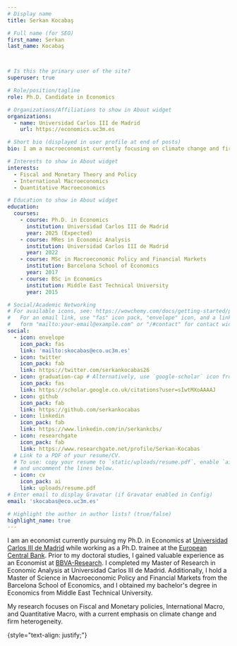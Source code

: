 ```yaml
---
# Display name
title: Serkan Kocabaş

# Full name (for SEO)
first_name: Serkan
last_name: Kocabaş



# Is this the primary user of the site?
superuser: true

# Role/position/tagline
role: Ph.D. Candidate in Economics

# Organizations/Affiliations to show in About widget
organizations:
  - name: Universidad Carlos III de Madrid
    url: https://economics.uc3m.es

# Short bio (displayed in user profile at end of posts)
bio: I am a macroeconomist currently focusing on climate change and firm heterogeneity.

# Interests to show in About widget
interests:
  - Fiscal and Monetary Theory and Policy
  - International Macroeconomics
  - Quantitative Macroeconomics

# Education to show in About widget
education:
  courses:
    - course: Ph.D. in Economics
      institution: Universidad Carlos III de Madrid
      year: 2025 (Expected)
    - course: MRes in Economic Analysis
      institution: Universidad Carlos III de Madrid
      year: 2022
    - course: MSc in Macroeconomic Policy and Financial Markets
      institution: Barcelona School of Economics
      year: 2017
    - course: BSc in Economics
      institution: Middle East Technical University
      year: 2015

# Social/Academic Networking
# For available icons, see: https://wowchemy.com/docs/getting-started/page-builder/#icons
#   For an email link, use "fas" icon pack, "envelope" icon, and a link in the
#   form "mailto:your-email@example.com" or "/#contact" for contact widget.
social:
  - icon: envelope
    icon_pack: fas
    link: 'mailto:skocabas@eco.uc3m.es'
  - icon: twitter
    icon_pack: fab
    link: https://twitter.com/serkankocabas26
  - icon: graduation-cap # Alternatively, use `google-scholar` icon from `ai` icon pack
    icon_pack: fas
    link: https://scholar.google.co.uk/citations?user=sIwtMXoAAAAJ
  - icon: github
    icon_pack: fab
    link: https://github.com/serkankocabas
  - icon: linkedin
    icon_pack: fab
    link: https://www.linkedin.com/in/serkankcbs/
  - icon: researchgate
    icon_pack: fab
    link: https://www.researchgate.net/profile/Serkan-Kocabas
  # Link to a PDF of your resume/CV.
  # To use: copy your resume to `static/uploads/resume.pdf`, enable `ai` icons in `params.yaml`,
  # and uncomment the lines below.
  - icon: cv
    icon_pack: ai
    link: uploads/resume.pdf
# Enter email to display Gravatar (if Gravatar enabled in Config)
email: 'skocabas@eco.uc3m.es'

# Highlight the author in author lists? (true/false)
highlight_name: true
---
```

I am an economist currently pursuing my Ph.D. in Economics at [Universidad Carlos III de Madrid](https://economics.uc3m.es/home-phd/) while working as a Ph.D. trainee at the [European Central Bank](https://www.ecb.europa.eu/home/html/index.en.html). Prior to my doctoral studies, I gained valuable experience as an Economist at [BBVA-Research](https://www.bbvaresearch.com/en/). I completed my Master of Research in Economic Analysis at Universidad Carlos III de Madrid. Additionally, I hold a Master of Science in Macroeconomic Policy and Financial Markets from the Barcelona School of Economics, and I obtained my bachelor's degree in Economics from Middle East Technical University.

My research focuses on Fiscal and Monetary policies, International Macro, and Quantitative Macro, with a current emphasis on climate change and firm heterogeneity.

{style="text-align: justify;"}
